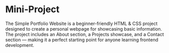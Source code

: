 # Mini-Project
The Simple Portfolio Website is a beginner-friendly HTML &amp; CSS project designed to create a personal webpage for showcasing basic information. The project includes an About section, a Projects showcase, and a Contact section — making it a perfect starting point for anyone learning frontend development.

